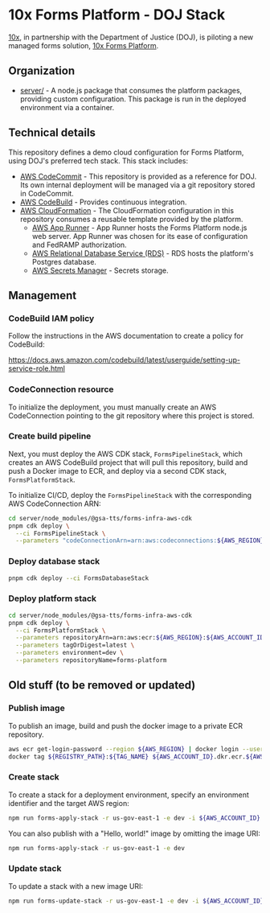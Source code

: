 # 10x Forms Platform - DOJ Stack

[10x](https://10x.gsa.gov/), in partnership with the Department of Justice (DOJ), is piloting a new managed forms solution, [10x Forms Platform](https://github.com/GSA-TTS/forms).

## Organization

- [server/](./server) - A node.js package that consumes the platform packages, providing custom configuration. This package is run in the deployed environment via a container.

## Technical details

This repository defines a demo cloud configuration for Forms Platform, using DOJ's preferred tech stack. This stack includes:

- [AWS CodeCommit](https://aws.amazon.com/codecommit/) - This repository is provided as a reference for DOJ. Its own internal deployment will be managed via a git repository stored in CodeCommit.
- [AWS CodeBuild](https://aws.amazon.com/codebuild/) - Provides continuous integration.
- [AWS CloudFormation](https://docs.aws.amazon.com/cloudformation/) - The CloudFormation configuration in this repository consumes a reusable template provided by the platform.
  - [AWS App Runner](https://aws.amazon.com/apprunner/) - App Runner hosts the Forms Platform node.js web server. App Runner was chosen for its ease of configuration and FedRAMP authorization.
  - [AWS Relational Database Service (RDS)](https://aws.amazon.com/rds/) - RDS hosts the platform's Postgres database.
  - [AWS Secrets Manager](https://aws.amazon.com/secrets-manager/) - Secrets storage.

## Management

### CodeBuild IAM policy

Follow the instructions in the AWS documentation to create a policy for CodeBuild:

https://docs.aws.amazon.com/codebuild/latest/userguide/setting-up-service-role.html

### CodeConnection resource

To initialize the deployment, you must manually create an AWS CodeConnection pointing to the git repository where this project is stored.

### Create build pipeline

Next, you must deploy the AWS CDK stack, `FormsPipelineStack`, which creates an AWS CodeBuild project that will pull this repository, build and push a Docker image to ECR, and deploy via a second CDK stack, `FormsPlatformStack`.

To initialize CI/CD, deploy the `FormsPipelineStack` with the corresponding AWS CodeConnection ARN:

```bash
cd server/node_modules/@gsa-tts/forms-infra-aws-cdk
pnpm cdk deploy \
  --ci FormsPipelineStack \
  --parameters "codeConnectionArn=arn:aws:codeconnections:${AWS_REGION}:${AWS_ACCOUNT_ID}:connection/${AWS_CODE_CONNECTION_ARN}"
```

### Deploy database stack

```bash
pnpm cdk deploy --ci FormsDatabaseStack
```

### Deploy platform stack

```bash
cd server/node_modules/@gsa-tts/forms-infra-aws-cdk
pnpm cdk deploy \
  --ci FormsPlatformStack \
  --parameters repositoryArn=arn:aws:ecr:${AWS_REGION}:${AWS_ACCOUNT_ID}:repository/forms-platform \
  --parameters tagOrDigest=latest \
  --parameters environment=dev \
  --parameters repositoryName=forms-platform
```

## Old stuff (to be removed or updated)

### Publish image

To publish an image, build and push the docker image to a private ECR repository.

```bash
aws ecr get-login-password --region ${AWS_REGION} | docker login --username AWS --password-stdin ${AWS_ACCOUNT_ID}.dkr.ecr.${AWS_REGION}.amazonaws.com
docker tag ${REGISTRY_PATH}:${TAG_NAME} ${AWS_ACCOUNT_ID}.dkr.ecr.${AWS_REGION}.amazonaws.com/${ECR_REPOSITORY}:${TAG_NAME}
```

### Create stack

To create a stack for a deployment environment, specify an environment identifier and the target AWS region:

```bash
npm run forms-apply-stack -r us-gov-east-1 -e dev -i ${AWS_ACCOUNT_ID}.dkr.ecr.${AWS_REGION}.amazonaws.com/${ECR_REPOSITORY}:${TAG_NAME}
```

You can also publish with a "Hello, world!" image by omitting the image URI:

```bash
npm run forms-apply-stack -r us-gov-east-1 -e dev
```

### Update stack

To update a stack with a new image URI:

```bash
npm run forms-update-stack -r us-gov-east-1 -e dev -i ${AWS_ACCOUNT_ID}.dkr.ecr.${AWS_REGION}.amazonaws.com/${ECR_REPOSITORY}:${TAG_NAME}
```
